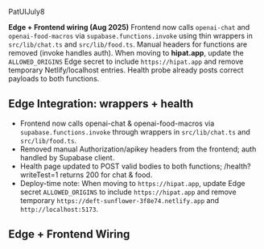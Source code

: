 PatUIJuly8

**Edge + Frontend wiring (Aug 2025)**
Frontend now calls `openai-chat` and `openai-food-macros` via `supabase.functions.invoke` using thin wrappers in `src/lib/chat.ts` and `src/lib/food.ts`. Manual headers for functions are removed (invoke handles auth). When moving to **hipat.app**, update the `ALLOWED_ORIGINS` Edge secret to include `https://hipat.app` and remove temporary Netlify/localhost entries. Health probe already posts correct payloads to both functions.

## Edge Integration: wrappers + health
- Frontend now calls openai-chat & openai-food-macros via `supabase.functions.invoke` through wrappers in `src/lib/chat.ts` and `src/lib/food.ts`.
- Removed manual Authorization/apikey headers from the frontend; auth handled by Supabase client.
- Health page updated to POST valid bodies to both functions; /health?writeTest=1 returns 200 for chat & food.
- Deploy-time note: When moving to `https://hipat.app`, update Edge secret `ALLOWED_ORIGINS` to include `https://hipat.app` and remove temporary `https://deft-sunflower-3f8e74.netlify.app` and `http://localhost:5173`.
## Edge + Frontend Wiring